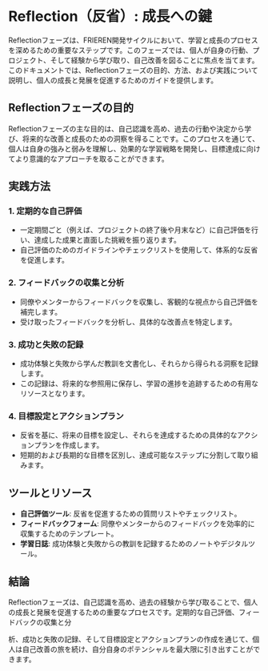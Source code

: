 # Reflection（反省）: 成長への鍵

Reflectionフェーズは、FRIEREN開発サイクルにおいて、学習と成長のプロセスを深めるための重要なステップです。このフェーズでは、個人が自身の行動、プロジェクト、そして経験から学び取り、自己改善を図ることに焦点を当てます。このドキュメントでは、Reflectionフェーズの目的、方法、および実践について説明し、個人の成長と発展を促進するためのガイドを提供します。

## Reflectionフェーズの目的

Reflectionフェーズの主な目的は、自己認識を高め、過去の行動や決定から学び、将来的な改善と成長のための洞察を得ることです。このプロセスを通じて、個人は自身の強みと弱みを理解し、効果的な学習戦略を開発し、目標達成に向けてより意識的なアプローチを取ることができます。

## 実践方法

### 1. 定期的な自己評価
- 一定期間ごと（例えば、プロジェクトの終了後や月末など）に自己評価を行い、達成した成果と直面した挑戦を振り返ります。
- 自己評価のためのガイドラインやチェックリストを使用して、体系的な反省を促進します。

### 2. フィードバックの収集と分析
- 同僚やメンターからフィードバックを収集し、客観的な視点から自己評価を補完します。
- 受け取ったフィードバックを分析し、具体的な改善点を特定します。

### 3. 成功と失敗の記録
- 成功体験と失敗から学んだ教訓を文書化し、それらから得られる洞察を記録します。
- この記録は、将来的な参照用に保存し、学習の進捗を追跡するための有用なリソースとなります。

### 4. 目標設定とアクションプラン
- 反省を基に、将来の目標を設定し、それらを達成するための具体的なアクションプランを作成します。
- 短期的および長期的な目標を区別し、達成可能なステップに分割して取り組みます。

## ツールとリソース

- **自己評価ツール**: 反省を促進するための質問リストやチェックリスト。
- **フィードバックフォーム**: 同僚やメンターからのフィードバックを効率的に収集するためのテンプレート。
- **学習日誌**: 成功体験と失敗からの教訓を記録するためのノートやデジタルツール。

## 結論

Reflectionフェーズは、自己認識を高め、過去の経験から学び取ることで、個人の成長と発展を促進するための重要なプロセスです。定期的な自己評価、フィードバックの収集と分

析、成功と失敗の記録、そして目標設定とアクションプランの作成を通じて、個人は自己改善の旅を続け、自分自身のポテンシャルを最大限に引き出すことができます。
